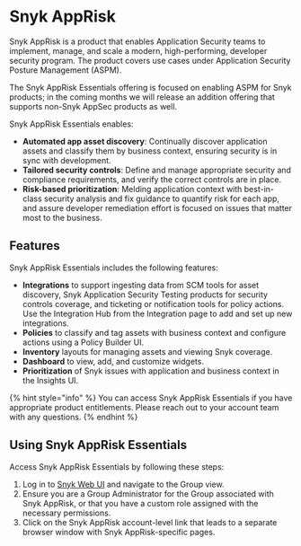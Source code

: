# Snyk AppRisk

Snyk AppRisk is a product that enables Application Security teams to implement, manage, and scale a modern, high-performing, developer security program. The product covers use cases under Application Security Posture Management (ASPM).

The Snyk AppRisk Essentials offering is focused on enabling ASPM for Snyk products; in the coming months we will release an addition offering that supports non-Snyk AppSec products as well.&#x20;

Snyk AppRisk Essentials enables:

* **Automated app asset discovery**: Continually discover application assets and classify them by business context, ensuring security is in sync with development.
* **Tailored security controls**: Define and manage appropriate security and compliance requirements, and verify the correct controls are in place.
* **Risk-based prioritization**: Melding application context with best-in-class security analysis and fix guidance to quantify risk for each app, and assure developer remediation effort is focused on issues that matter most to the business.

## Features

Snyk AppRisk Essentials includes the following features:&#x20;

* **Integrations** to support ingesting data from SCM tools for asset discovery, Snyk Application Security Testing products for security controls coverage, and ticketing or notification tools for policy actions. Use the Integration Hub from the Integration page to add and set up new integrations.
* **Policies** to classify and tag assets with business context and configure actions using a Policy Builder UI.
* **Inventory** layouts for managing assets and viewing Snyk coverage.
* **Dashboard** to view, add, and customize widgets.
* **Prioritization** of Snyk issues with application and business context in the Insights UI.

{% hint style="info" %}
You can access Snyk AppRisk Essentials if you have appropriate product entitlements. Please reach out to your account team with any questions.
{% endhint %}

## Using Snyk AppRisk Essentials

&#x20;Access Snyk AppRisk Essentials by following these steps:

1. Log in to [Snyk Web UI](https://docs.snyk.io/getting-started/exploring-the-snyk-web-ui) and navigate to the Group view.
2. Ensure you are a Group Administrator for the Group associated with Snyk AppRisk, or that you have a custom role assigned with the necessary permissions.
3. Click on the Snyk AppRisk account-level link that leads to a separate browser window with Snyk AppRisk-specific pages.&#x20;
